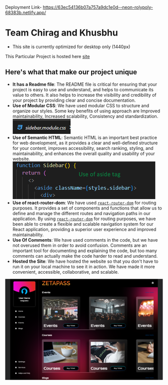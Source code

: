 Deployment Link- https://63ec54136b07a757a9dc1e0d--neon-rolypoly-68383b.netlify.app/
# Team Chirag and Khusbhu
- This site is currently optimized for desktop only (1440px)

This Particular Project is hosted here [site](https://zetapass-hackathon.netlify.app/)

## Here's what that make our project unique
- **It has a Readme file**: The README file is critical for ensuring that your project is easy to use and understand, and helps to communicate its value to others. It also helps to increase the visibility and credibility of your project by providing clear and concise documentation.
- **Use of Modular CSS**: We have used modular CSS to structure and organize our styles. Some key benefits of using approach are Improved maintainability, Increased scalability, Consistency and standardization.
![modular](./public/modular.png)
- **Use of Semantic HTML**: Semantic HTML is an important best practice for web development, as it provides a clear and well-defined structure for your content, improves accessibility, search ranking, styling, and maintainability, and enhances the overall quality and usability of your website.
![semantic html](./public/semantic.png)
- **Use of react-router-dom**: We have used [`react-router-dom`](https://reactrouter.com/en/main) for routing purposes. It provides a set of components and functions that allow us to define and manage the different routes and navigation paths in our application. By using [`react-router-dom`](https://reactrouter.com/en/main) for routing purposes, we have been able to create a flexible and scalable navigation system for our React application, providing a superior user experience and improved maintainability.
- **Use Of Comments**: We have used comments in the code, but we have not overused them in order to avoid confusion. Comments are an important tool for documenting and explaining the code, but too many comments can actually make the code harder to read and understand.
- **Hosted the Site**: We have hosted the website so that you don't have to run it on your local machine to see it in action. We have made it more convenient, accessible, collaborative, and scalable.

![project-img](./public/project-img.png)
